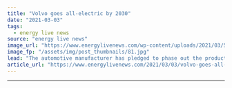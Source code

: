 ```yaml
---
title: "Volvo goes all-electric by 2030"
date: "2021-03-03"
tags: 
  - energy live news
source: "energy live news"
image_url: "https://www.energylivenews.com/wp-content/uploads/2021/03/5-e1614753036159.jpg"
image_fp: "/assets/img/post_thumbnails/81.jpg"
lead: "The automotive manufacturer has pledged to phase out the production of all models with internal combustion engines"
article_url: "https://www.energylivenews.com/2021/03/03/volvo-goes-all-electric-by-2030/"
---
```


---
